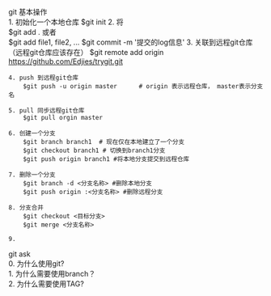 git 基本操作</br>
	1. 初始化一个本地仓库
		$git init
	2. 将  </br>
		$git add .
		或者</br>
		$git add file1, file2, ...
		$git commit -m '提交的log信息'
	3. 关联到远程git仓库 （远程git仓库应该存在）
		$git remote add origin https://github.com/Edjies/trygit.git
	
	4. push 到远程git仓库
		$git push -u origin master      # origin 表示远程仓库， master表示分支名
	
	5. pull 同步远程git仓库
		$git pull orgin master
	
	6. 创建一个分支 
		$git branch branch1  # 现在仅在本地建立了一个分支
		$git checkout branch1 # 切换到branch1分支
		$git push origin branch1 #将本地分支提交到远程仓库
	
	7. 删除一个分支
		$git branch -d <分支名称> #删除本地分支
		$git push origin :<分支名称> #删除远程分支
	
	8. 分支合并
		$git checkout <目标分支>
		$git merge <分支名称>
		
	9. 
		

git ask </br>
	0. 为什么使用git?</br>
	1. 为什么需要使用branch？</br>
	2. 为什么需要使用TAG?</br>
	
	
	
